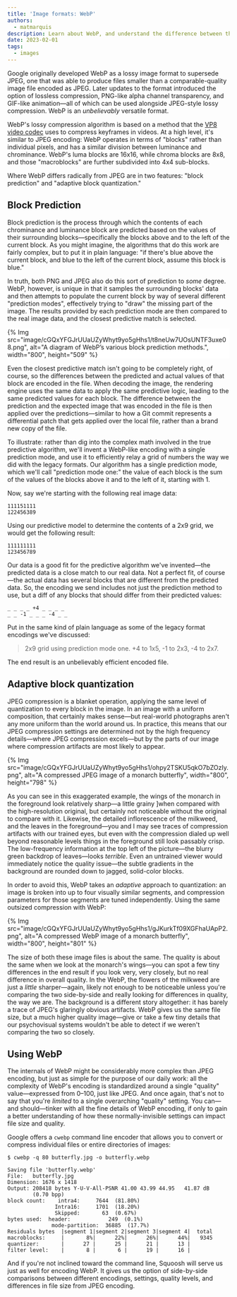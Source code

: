 ```yaml
---
title: 'Image formats: WebP'
authors:
  - matmarquis
description: Learn about WebP, and understand the difference between this format and others.
date: 2023-02-01
tags:
  - images
---
```


Google originally developed WebP as a lossy image format to supersede JPEG, one that was able to produce files smaller than a
comparable-quality image file encoded as JPEG. Later updates to the format introduced the option of lossless compression,
PNG-like alpha channel transparency, and GIF-like animation—all of which can be used alongside JPEG-style lossy compression.
WebP is an _unbelievably_ versatile format.

WebP's lossy compression algorithm is based on a method that the [VP8 video codec](https://datatracker.ietf.org/doc/html/draft-bankoski-vp8-bitstream-01#page-7)
uses to compress keyframes in videos. At a high level, it's similar to JPEG encoding: WebP operates in terms of "blocks" rather than individual pixels,
and has a similar division between luminance and chrominance. WebP's luma blocks are 16x16, while chroma blocks are 8x8, and those "macroblocks" are
further subdivided into 4x4 sub-blocks.

Where WebP differs radically from JPEG are in two features: "block prediction" and "adaptive block quantization."

## Block Prediction

Block prediction is the process through which the contents of each chrominance and luminance block are predicted based on the values
of their surrounding blocks—specifically the blocks above and to the left of the current block. As you might imagine, the algorithms
that do this work are fairly complex, but to put it in plain language: "if there's blue above the current block, and blue to the left
of the current block, assume this block is blue."

In truth, both PNG and JPEG also do this sort of prediction to _some_ degree. WebP, however, is unique in that it samples the surrounding
blocks' data and then attempts to populate the current block by way of several different "prediction modes", effectively trying to "draw"
the missing part of the image. The results provided by each prediction mode are then compared to the real image data, and the closest
predictive match is selected.

<div style="background: #fff;">
{% Img src="image/cGQxYFGJrUUaUZyWhyt9yo5gHhs1/t8neUw7UOsUNTF3uxe08.png", alt="A diagram of WebP’s various block prediction methods.", width="800", height="509" %}
</div>

Even the closest predictive match isn't going to be completely right, of course, so the differences between the predicted and
actual values of that block are encoded in the file. When decoding the image, the rendering engine uses the same data to apply
the same predictive logic, leading to the same predicted values for each block. The difference between the prediction and the
expected image that was encoded in the file is then applied over the predictions—similar to how a Git commit represents a differential
patch that gets applied over the local file, rather than a brand new copy of the file.

To illustrate: rather than dig into the complex math involved in the true predictive algorithm, we'll invent a WebP-like encoding
with a single prediction mode, and use it to efficiently relay a grid of numbers the way we did with the legacy formats. Our algorithm
has a single prediction mode, which we'll call "prediction mode one:" the value of each block is the sum of the values of the blocks above
it and to the left of it, starting with 1.

Now, say we're starting with the following real image data:

```text
111151111
122456389
```

Using our predictive model to determine the contents of a 2x9 grid, we would get the following result:

```text
111111111
123456789
```

Our data is a good fit for the predictive algorithm we've invented—the predicted data is a close match to our real data.
Not a perfect fit, of course—the actual data has several blocks that are different from the predicted data. So, the encoding
we send includes not just the prediction method to use, but a diff of any blocks that should differ from their predicted values:

```text
_ _ _ _ +4 _ _ _ _
_ _ -1 _ _ _ -4 _ _
```

Put in the same kind of plain language as some of the legacy format encodings we've discussed:

> 2x9 grid using prediction mode one. +4 to 1x5, -1 to 2x3, -4 to 2x7.

The end result is an unbelievably efficient encoded file.

## Adaptive block quantization

JPEG compression is a blanket operation, applying the same level of quantization to every block in the image. In an image
with a uniform composition, that certainly makes sense—but real-world photographs aren't any more uniform than the world around us.
In practice, this means that our JPEG compression settings are determined not by the high frequency details—where JPEG
compression excels—but by the parts of our image where compression artifacts are most likely to appear.

{% Img src="image/cGQxYFGJrUUaUZyWhyt9yo5gHhs1/ohpy2TSKU5qkO7bZOzIy.png", alt="A compressed JPEG image of a monarch butterfly", width="800", height="798" %}

As you can see in this exaggerated example, the wings of the monarch in the foreground look relatively sharp—a little grainy
]when compared with the high-resolution original, but certainly not noticeable without the original to compare with it.
Likewise, the detailed inflorescence of the milkweed, and the leaves in the foreground—you and I may see traces of compression
artifacts with our trained eyes, but even with the compression dialed up well beyond reasonable levels things in the foreground
still look passably crisp. The low-frequency information at the top left of the picture—the blurry green backdrop of leaves—looks
_terrible_. Even an untrained viewer would immediately notice the quality issue—the subtle gradients in the background are
rounded down to jagged, solid-color blocks.

In order to avoid this, WebP takes an _adaptive_ approach to quantization: an image is broken into up to four visually similar
segments, and compression parameters for those segments are tuned independently. Using the same outsized compression with WebP:

{% Img src="image/cGQxYFGJrUUaUZyWhyt9yo5gHhs1/gJKurkTf09XGFhaUApP2.png", alt="A compressed WebP image of a monarch butterfly", width="800", height="801" %}

The size of both these image files is about the same. The quality is about the same when we look at the monarch's wings—you
can spot a few tiny differences in the end result if you look very, very closely, but no real difference in overall quality.
In the WebP, the flowers of the milkweed are just a _little_ sharper—again, likely not enough to be noticeable unless you're
comparing the two side-by-side and really looking for differences in quality, the way we are. The background is a different story
altogether: it has barely a trace of JPEG's glaringly obvious artifacts. WebP gives us the same file size, but a much higher
quality image—give or take a few tiny details that our psychovisual systems wouldn't be able to detect if we weren't comparing
the two so closely.

## Using WebP

The internals of WebP might be considerably more complex than JPEG encoding, but just as simple for the purpose of our daily
work: all the complexity of WebP's encoding is standardized around a single "quality" value—expressed from 0–100, just like JPEG.
And once again, that's not to say that you're _limited_ to a single overarching "quality" setting. You can—and should—tinker with all
the fine details of WebP encoding, if only to gain a better understanding of how these normally-invisible settings can impact
file size and quality.

Google offers a `cwebp` command line encoder that allows you to convert or compress individual files or entire directories of images:

```shell
$ cwebp -q 80 butterfly.jpg -o butterfly.webp

Saving file 'butterfly.webp'
File:  	butterfly.jpg
Dimension: 1676 x 1418
Output:	208418 bytes Y-U-V-All-PSNR 41.00 43.99 44.95   41.87 dB
       	(0.70 bpp)
block count:    intra4:     7644  (81.80%)
          	   Intra16:     1701  (18.20%)
          	   Skipped:       63  (0.67%)
bytes used:  header:            249  (0.1%)
         	  mode-partition:  36885  (17.7%)
Residuals bytes  |segment 1|segment 2|segment 3|segment 4|  total
macroblocks:     |       8%|      22%|      26%|      44%|   9345
quantizer:       |      27 |      25 |      21 |      13 |
filter level:    |       8 |       6 |      19 |      16 |
```

And if you're not inclined toward the command line, Squoosh will serve us just as well for encoding WebP. It gives us the option
of side-by-side comparisons between different encodings, settings, quality levels, and differences in file size from JPEG encoding.
